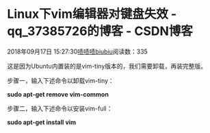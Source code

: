# Linux下vim编辑器对键盘失效 - qq_37385726的博客 - CSDN博客





2018年09月17日 15:27:30[啧啧啧biubiu](https://me.csdn.net/qq_37385726)阅读数：335








这是因为Ubuntu内置装的是vim-tiny版本的，我们需要卸载，再装完整版。



步骤一，输入下述命令以卸载vim-tiny：

**sudo apt-get remove vim-common**

步骤二，输入下述命令以安装vim-full：

**sudo apt-get install vim**





